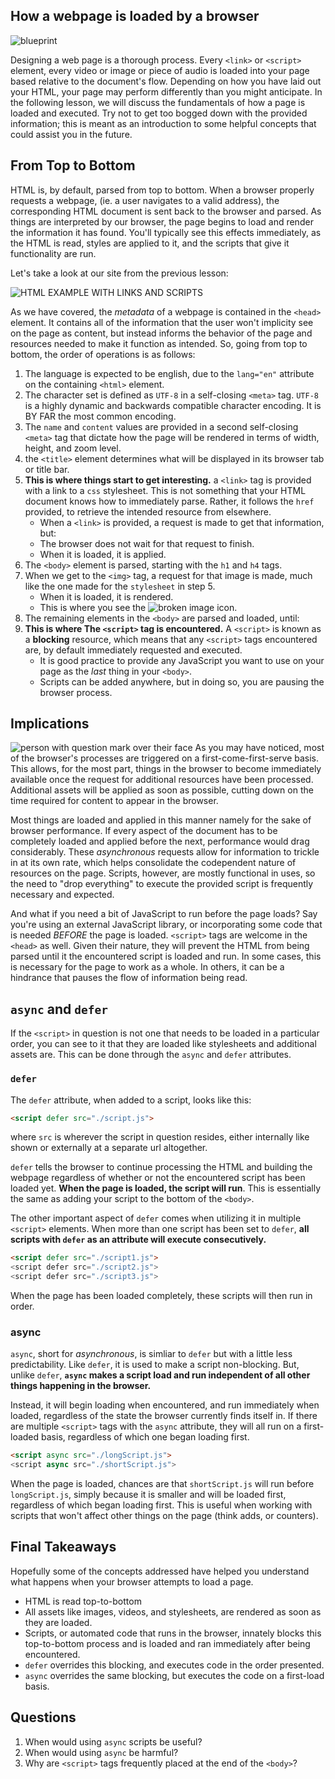 ## How a webpage is loaded by a browser
![blueprint](https://res.cloudinary.com/btvca/image/upload/v1601924324/architecture-1857175_1280_qv4kbl.jpg)

Designing a web page is a thorough process. Every `<link>` or `<script>` element, every video or image or piece of audio is loaded into your page based relative to the document's flow. Depending on how you have laid out your HTML, your page may perform differently than you might anticipate. In the following lesson, we will discuss the fundamentals of how a page is loaded and executed. Try not to get too bogged down with the provided information; this is meant as an introduction to some helpful concepts that could assist you in the future.

## From Top to Bottom
HTML is, by default, parsed from top to bottom. When a browser properly requests a webpage, (ie. a user navigates to a valid address), the corresponding HTML document is sent back to the browser and parsed. As things are interpreted by our browser, the page begins to load and render the information it has found. You'll typically see this effects immediately, as the HTML is read, styles are applied to it, and the scripts that give it functionality are run. 

Let's take a look at our site from the previous lesson:

![HTML EXAMPLE WITH LINKS AND SCRIPTS](https://res.cloudinary.com/btvca/image/upload/v1601929002/html_example_with_link_u7h2qv.png)

As we have covered, the *metadata* of a webpage is contained in the `<head>` element. It contains all of the information that the user won't implicity see on the page as content, but instead informs the behavior of the page and resources needed to make it function as intended. So, going from top to bottom, the order of operations is as follows:

1) The language is expected to be english, due to the `lang="en"` attribute on the containing `<html>` element. 
2) The character set is defined as `UTF-8` in a self-closing `<meta>` tag. `UTF-8` is a highly dynamic and backwards compatible character encoding. It is BY FAR the most common encoding.
3) The `name` and `content` values are provided in a second self-closing `<meta>` tag that dictate how the page will be rendered in terms of width, height, and zoom level.
4) the `<title>` element determines what will be displayed in its browser tab or title bar.
5) **This is where things start to get interesting.** a `<link>` tag is provided with a link to a `css` stylesheet. This is not something that your HTML document knows how to immediately parse. Rather, it follows the `href` provided, to retrieve the intended resource from elsewhere.
    - When a `<link>` is provided, a request is made to get that information, but:
    - The browser does not wait for that request to finish.
    - When it is loaded, it is applied. 
6) The `<body>` element is parsed, starting with the `h1` and `h4` tags.
7) When we get to the `<img>` tag, a request for that image is made, much like the one made for the `stylesheet` in step 5. 
    - When it is loaded, it is rendered.
    - This is where you see the ![broken image](fakeurl) icon.
8) The remaining elements in the `<body>` are parsed and loaded, until:
9) **This is where The `<script>` tag is encountered.** A `<script>` is known as a **blocking** resource, which means that any `<script>` tags encountered are, by default immediately requested and executed. 
    - It is good practice to provide any JavaScript you want to use on your page as the *last* thing in your `<body>`.
    - Scripts can be added anywhere, but in doing so, you are pausing the browser process.


## Implications
![person with question mark over their face](https://res.cloudinary.com/btvca/image/upload/v1601995612/question-2736480_1280_ehfg5n.jpg)
As you may have noticed, most of the browser's processes are triggered on a first-come-first-serve basis. This allows, for the most part, things in the browser to become immediately available once the request for additional resources have been processed. Additional assets will be applied as soon as possible, cutting down on the time required for content to appear in the browser.

Most things are loaded and applied in this manner namely for the sake of browser performance. If every aspect of the document has to be completely loaded and applied before the next, performance would drag considerably. These *asynchronous* requests allow for information to trickle in at its own rate, which helps consolidate the codependent nature of resources on the page. Scripts, however, are mostly functional in uses, so the need to "drop everything" to execute the provided script is frequently necessary and expected.

And what if you need a bit of JavaScript to run before the page loads? Say you're using an external JavaScript library, or incorporating some code that is needed *BEFORE* the page is loaded. `<script>` tags are welcome in the `<head>` as well. Given their nature, they will prevent the HTML from being parsed until it the encountered script is loaded and run. In some cases, this is necessary for the page to work as a whole. In others, it can be a hindrance that pauses the flow of information being read.

## `async` and `defer`
If the `<script>` in question is not one that needs to be loaded in a particular order, you can see to it that they are loaded like stylesheets and additional assets are. This can be done through the `async` and `defer` attributes.

### `defer`
The `defer` attribute, when added to a script, looks like this:

```html
<script defer src="./script.js">
```
where `src` is wherever the script in question resides, either internally like shown or externally at a separate url altogether.

`defer` tells the browser to continue processing the HTML and building the webpage regardless of whether or not the encountered script has been loaded yet. **When the page is loaded, the script will run**. This is essentially the same as adding your script to the bottom of the `<body>`. 

The other important aspect of `defer` comes when utilizing it in multiple `<script>` elements. When more than one script has been set to `defer`, **all scripts with `defer` as an attribute will execute consecutively.**

```html
<script defer src="./script1.js">
<script defer src="./script2.js">
<script defer src="./script3.js">
```

When the page has been loaded completely, these scripts will then run in order.

### async 
`async`, short for *asynchronous*, is simliar to `defer` but with a little less predictability. Like `defer`, it is used to make a script non-blocking. But, unlike `defer`, **`async` makes a script load and run independent of all other things happening in the browser.**

Instead, it will begin loading when encountered, and run immediately when loaded, regardless of the state the browser currently finds itself in. If there are multiple `<script>` tags with the `async` attribute, they will all run on a first-loaded basis, regardless of which one began loading first.

```html
<script async src="./longScript.js">
<script async src="./shortScript.js">
```
When the page is loaded, chances are that `shortScript.js` will run before `longScript.js`, simply because it is smaller and will be loaded first, regardless of which began loading first. This is useful when working with scripts that won't affect other things on the page (think adds, or counters).

## Final Takeaways
Hopefully some of the concepts addressed have helped you understand what happens when your browser attempts to load a page. 

- HTML is read top-to-bottom
- All assets like images, videos, and stylesheets, are rendered as soon as they are loaded.
- Scripts, or automated code that runs in the browser, innately blocks this top-to-bottom process and is loaded and ran immediately after being encountered.
- `defer` overrides this blocking, and executes code in the order presented.
- `async` overrides the same blocking, but executes the code on a first-load basis.

## Questions
1) When would using `async` scripts be useful?
2) When would using `async` be harmful?
3) Why are `<script>` tags frequently placed at the end of the `<body>`?